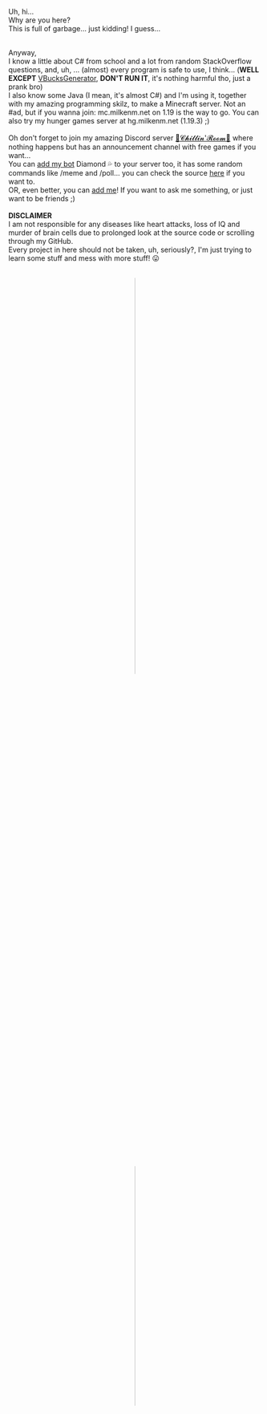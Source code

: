 <!-- P1 -->
Uh, hi...<br/>
Why are you here?<br/>
This is full of garbage... just kidding! I guess...<br/>
<!-- P2 -->
<br/>
Anyway,<br/>
I know a little about C# from school and a lot from random StackOverflow questions, and, uh, ... (almost) every program is safe to use, I think... (<b>WELL EXCEPT</b> <a href="https://github.com/Milkenm/VBucksGenerator">VBucksGenerator</a>, <b>DON'T RUN IT</b>, it's nothing harmful tho, just a prank bro)<br/>
I also know some Java (I mean, it's almost C#) and I'm using it, together with my amazing programming skilz, to make a Minecraft server. Not an #ad, but if you wanna join: mc.milkenm.net on 1.19 is the way to go. You can also try my hunger games server at hg.milkenm.net (1.19.3) ;)<br/>
<!-- P3 -->
<br/>
Oh don't forget to join my amazing Discord server <a href="https://discord.gg/xRyvAps">🎀𝓒𝓱𝓲𝓵𝓵𝓲𝓷'𝓡𝓸𝓸𝓶🎀</a> where nothing happens but has an announcement channel with free games if you want...<br/>
You can <a href="https://discord.com/api/oauth2/authorize?client_id=456022260063404033&permissions=8&scope=applications.commands%20bot">add my bot</a> Diamond 💦 to your server too, it has some random commands like /meme and /poll... you can check the source <a href="https://github.com/Milkenm/Diamond">here</a> if you want to.<br/>
OR, even better, you can <a href="https://discordapp.com/users/222114807887691777">add me</a>! If you want to ask me something, or just want to be friends ;)<br/>
<!-- P4 -->
<br/>
<b>DISCLAIMER</b><br/>
I am not responsible for any diseases like heart attacks, loss of IQ and murder of brain cells due to prolonged look at the source code or scrolling through my GitHub.<br/>
Every project in here should not be taken, uh, seriously?, I'm just trying to learn some stuff and mess with more stuff! 😛<br/>
<br/>
<!-- IMAGES -->
<div align="center">
	<p style="width: 1px">
		<!-- STATISTICS -->
		<img src="https://github-readme-stats.vercel.app/api?username=Milkenm&bg_color=55,c24848,904e95&title_color=fff&text_color=fff&show_icons=true&count_private=true&icon_color=bbb" width="45%"/>
		<!-- "SPACE" -->
		&nbsp;
		<!-- DISCORD STATUS -->
		<img src="https://lanyard-profile-readme.vercel.app/api/222114807887691777?&bg=984D88" width="35%"/>
	</p>
</div>
